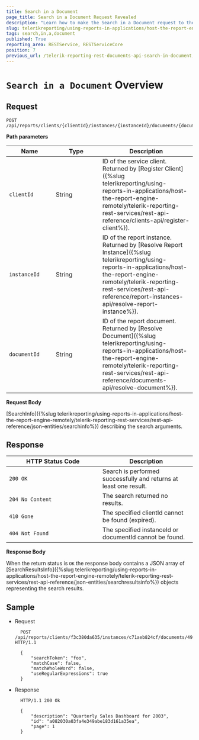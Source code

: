 ```yaml
---
title: Search in a Document
page_title: Search in a Document Request Revealed
description: "Learn how to make the Search in a Document request to the Telerik Reporting REST Service and what response to expect."
slug: telerikreporting/using-reports-in-applications/host-the-report-engine-remotely/telerik-reporting-rest-services/rest-api-reference/documents-api/search-in-a-document
tags: search,in,a,document
published: True
reporting_area: RESTService, RESTServiceCore
position: 7
previous_url: /telerik-reporting-rest-documents-api-search-in-document,/embedding-reports/host-the-report-engine-remotely/telerik-reporting-rest-services/rest-api-reference/documents-api/search-in-a-document
---
```


<style>
table th:first-of-type {
	width: 25%;
}
table th:nth-of-type(2) {
	width: 25%;
}
table th:nth-of-type(3) {
	width: 50%;
}
</style>

# `Search in a Document` Overview

## Request

	POST /api/reports/clients/{clientId}/instances/{instanceId}/documents/{documentId}/search

__Path parameters__

| Name | Type | Description |
| ------ | ------ | ------ |
|`clientId`|String|ID of the service client. Returned by [Register Client]({%slug telerikreporting/using-reports-in-applications/host-the-report-engine-remotely/telerik-reporting-rest-services/rest-api-reference/clients-api/register-client%}).|
|`instanceId`|String|ID of the report instance. Returned by [Resolve Report Instance]({%slug telerikreporting/using-reports-in-applications/host-the-report-engine-remotely/telerik-reporting-rest-services/rest-api-reference/report-instances-api/resolve-report-instance%}).|
|`documentId`|String|ID of the report document. Returned by [Resolve Document]({%slug telerikreporting/using-reports-in-applications/host-the-report-engine-remotely/telerik-reporting-rest-services/rest-api-reference/documents-api/resolve-document%}).|

__Request Body__

[SearchInfo]({%slug telerikreporting/using-reports-in-applications/host-the-report-engine-remotely/telerik-reporting-rest-services/rest-api-reference/json-entities/searchinfo%}) describing the search arguments.

## Response

| HTTP Status Code | Description |
| ------ | ------ |
|`200 OK`|Search is performed successfully and returns at least one result.|
|`204 No Content`|The search returned no results.|
|`410 Gone`|The specified clientId cannot be found (expired).|
|`404 Not Found`|The specified instanceId or documentId cannot be found.|

__Response Body__

When the return status is `OK` the response body contains a JSON array of [SearchResultsInfo]({%slug telerikreporting/using-reports-in-applications/host-the-report-engine-remotely/telerik-reporting-rest-services/rest-api-reference/json-entities/searchresultsinfo%}) objects representing the search results.

## Sample

* Request

		POST /api/reports/clients/f3c380da635/instances/c71aeb824cf/documents/495ff8766803332209ef12/search HTTP/1.1

		{
			"searchToken": "foo",
			"matchCase": false,
			"matchWholeWord": false,
			"useRegularExpressions": true
		}

* Response

		HTTP/1.1 200 Ok

		{
			"description": "Quarterly Sales Dashboard for 2003",
			"id": "a082030a03fa4e349abe183d161a35ea",
			"page": 1
		}
